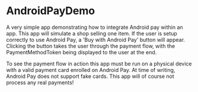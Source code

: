 # AndroidPayDemo
A very simple app demonstrating how to integrate Android pay within an app. This app will simulate a shop selling one item. If the user is setup correctly to use Android Pay, a 'Buy with
Android Pay' button will appear. Clicking the button takes the user through the payment flow, with the PaymentMethodToken being displayed to the user at the end.

To see the payment flow in action this app must be run on a physical device with a valid payment card enrolled on Android Pay. At time of writing, Android Pay does not support fake cards. This app will of course not process any real payments!
